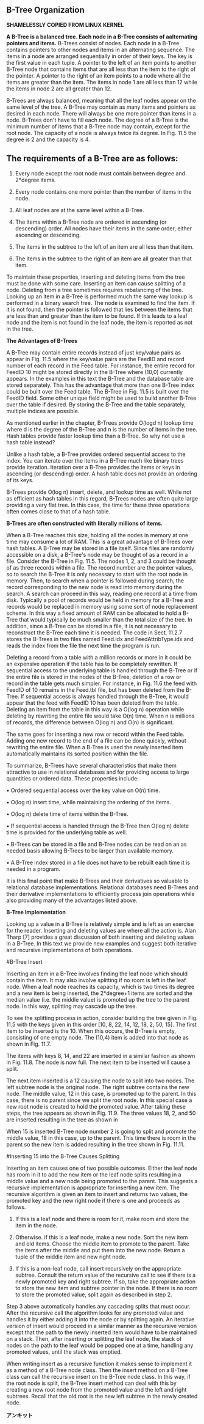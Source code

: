 
**B-Tree Organization**
----------------------

**SHAMELESSLY COPIED FROM LINUX KERNEL**

**A B-Tree is a balanced tree. Each node in a B-Tree consists of aalternating pointers and items.**
B-Trees consist of nodes. Each node in a B-Tree contains pointers to other nodes and items in an alternating sequence.
The items in a node are arranged sequentially in order of their keys. The key is the first value in each tuple.
A pointer to the left of an item points to another B-Tree node that contains items that are all less than the item to the right of the pointer.
A pointer to the right of an item points to a node where all the items are greater than the item.
The items in node 1 are all less than 12 while the items in node 2 are all greater than 12.

B-Trees are always balanced, meaning that all the leaf nodes appear on the same level of the tree.
A B-Tree may contain as many items and pointers as desired in each node. There will always be one more pointer than items in a node.
B-Trees don't have to fill each node. The degree of a B-Tree is the minimum number of items that a B-Tree node may contain, except for the root node.
The capacity of a node is always twice its degree. In Fig. 11.5 the degree is 2 and the capacity is 4.

**The requirements of a B-Tree are as follows:**
------------------------------------------------

1. Every node except the root node must contain between degree and 2\*degree items.

2. Every node contains one more pointer than the number of items in the node.

3. All leaf nodes are at the same level within a B-Tree.

4. The items within a B-Tree node are ordered in ascending (or descending) order.
   All nodes have their items in the same order, either ascending or descending.

5. The items in the subtree to the left of an item are all less than that item.

6. The items in the subtree to the right of an item are all greater than that item.

To maintain these properties, inserting and deleting items from the tree must be done with some care.
Inserting an item can cause splitting of a node. Deleting from a tree sometimes requires rebalancing of the tree.
Looking up an item in a B-Tree is performed much the same way lookup is performed in a binary search tree. The node is examined to find the item.
If it is not found, then the pointer is followed that lies between the items that are less than and greater than the item to be found.
If this leads to a leaf node and the item is not found in the leaf node, the item is reported as not in the tree.

**The Advantages of B-Trees**

A B-Tree may contain entire records instead of just key/value pairs as appear in Fig.
11.5 where the key/value pairs are the FeedID and record number of each record in the Feed table.
For instance, the entire record for FeedID 10 might be stored directly in the B-Tree where (10,0) currently appears.
In the examples in this text the B-Tree and the database table are stored separately.
This has the advantage that more than one B-Tree index could be built over the Feed table.
The B-Tree in Fig. 11.5 is built over the FeedID field.
Some other unique field might be used to build another B-Tree over the table if desired.
By storing the B-Tree and the table separately, multiple indices are possible.

As mentioned earlier in the chapter, B-Trees provide O(logd n) lookup time where d is the degree of the B-Tree and n is the number of items in the tree.
Hash tables provide faster lookup time than a B-Tree. So why not use a hash table instead?

Unlike a hash table, a B-Tree provides ordered sequential access to the index.
You can iterate over the items in a B-Tree much like binary trees provide iteration.
Iteration over a B-Tree provides the items or keys in ascending (or descending) order.
A hash table does not provide an ordering of its keys.

B-Trees provide O(log n) insert, delete, and lookup time as well.
While not as efficient as hash tables in this regard, B-Trees nodes are often quite large providing a very flat tree.
In this case, the time for these three operations often comes close to that of a hash table.

**B-Trees are often constructed with literally millions of items.**

When a B-Tree reaches this size, holding all the nodes in memory at one time may consume a lot of RAM.
This is a great advantage of B-Trees over hash tables. A B-Tree may be stored in a file itself.
Since files are randomly accessible on a disk, a B-Tree's node may be thought of as a record in a file.
Consider the B-Tree in Fig. 11.5. The nodes 1, 2, and 3 could be thought of as three records within a file.
The record number are the pointer values, so to search the B-Tree it is only necessary to start with the root node in memory.
Then, to search when a pointer is followed during search, the record corresponding to the new node is read into memory during the search.
A search can proceed in this way, reading one record at a time from disk.
Typically a pool of records would be held in memory for a B-Tree and records would be replaced in memory using some sort of node replacement scheme.
In this way a fixed amount of RAM can be allocated to hold a B-Tree that would typically be much smaller than the total size of the tree.
In addition, since a B-Tree can be stored in a file, it is not necessary to reconstruct the B-Tree each time it is needed.
The code in Sect. 11.2.7 stores the B-Trees in two files named Feed.idx and FeedAttribType.idx and reads the index
from the file the next time the program is run.

Deleting a record from a table with a million records or more in it could be an expensive operation if the table has to be completely rewritten.
If sequential access to the underlying table is handled through the B-Tree or if the entire file is stored in the nodes of the B-Tree, deletion
of a row or record in the table gets much simpler.
For instance, in Fig. 11.6 the feed with FeedID of 10 remains in the Feed.tbl file, but has been deleted from the B-Tree.
If sequential access is always handled through the B-Tree, it would appear that the feed with FeedID 10 has been deleted from the table.
Deleting an item from the table in this way is a O(log n) operation while deleting by rewriting the entire file would take O(n) time.
When n is millions of records, the difference between O(log n) and O(n) is significant.

The same goes for inserting a new row or record within the Feed table.
Adding one new record to the end of a file can be done quickly, without rewriting the entire file.
When a B-Tree is used the newly inserted item automatically maintains its sorted position within the file.

To summarize, B-Trees have several characteristics that make them attractive to use in relational databases and
for providing access to large quantities or ordered data. These properties include:

• Ordered sequential access over the key value on O(n) time.

• O(log n) insert time, while maintaining the ordering of the items.

• O(log n) delete time of items within the B-Tree.

• If sequential access is handled through the B-Tree then O(log n) delete time is provided for the underlying table as well.

• B-Trees can be stored in a file and B-Tree nodes can be read on an as needed basis allowing B-Trees to be larger than available memory.

• A B-Tree index stored in a file does not have to be rebuilt each time it is needed in a program.

It is this final point that make B-Trees and their derivatives so valuable to relational database implementations.
Relational databases need B-Trees and their derivative implementations to efficiently process join operations while
also providing many of the advantages listed above.

**B-Tree Implementation**

Looking up a value in a B-Tree is relatively simple and is left as an exercise for the reader.
Inserting and deleting values are where all the action is. Alan Tharp [7] provides a great discussion of both inserting and deleting values in a B-Tree.
In this text we provide new examples and suggest both iterative and recursive implementations of both operations.

#B-Tree Insert

Inserting an item in a B-Tree involves finding the leaf node which should contain the item.
It may also involve splitting if no room is left in the leaf node.
When a leaf node reaches its capacity, which is two times its degree and a new item is being inserted,
the 2\*degree+1 items are sorted and the median value (i.e. the middle value) is promoted up the tree to the parent node.
In this way, splitting may cascade up the tree.

To see the splitting process in action, consider building the tree given in Fig. 11.5 with the keys given in this order
[10, 8, 22, 14, 12, 18, 2, 50, 15].
The first item to be inserted is the 10. When this occurs, the B-Tree is empty, consisting of one empty node.
The (10,4) item is added into that node as shown in Fig. 11.7.

The items with keys 8, 14, and 22 are inserted in a similar fashion as shown in Fig. 11.8.
The node is now full. The next item to be inserted will cause a split.

The next item inserted is a 12 causing the node to split into two nodes. The left subtree node is the original node.
The right subtree contains the new node. The middle value, 12 in this case, is promoted up to the parent.
In this case, there is no parent since we split the root node. In this special case a new root node is created to hold the promoted value.
After taking these steps, the tree appears as shown in Fig. 11.9. The three values 18, 2, and 50 are inserted resulting in the tree as shown in


When 15 is inserted B-Tree node number 2 is going to split and promote the middle value, 18 in this case, up to the parent.
This time there is room in the parent so the new item is added resulting in the tree shown in Fig. 11.11.

#Inserting 15 into the B-Tree Causes Splitting

Inserting an item causes one of two possible outcomes.
Either the leaf node has room in it to add the new item or the leaf node splits resulting in a middle value and a new node being promoted to the parent.
This suggests a recursive implementation is appropriate for inserting a new item.
The recursive algorithm is given an item to insert and returns two values, the promoted key and
the new right node if there is one and proceeds as follows.

1. If this is a leaf node and there is room for it, make room and store the item in the node.

2. Otherwise. if this is a leaf node, make a new node. Sort the new item and old items. Choose the middle item to promote to the parent.
  Take the items after the middle and put them into the new node. Return a tuple of the middle item and new right node.

3. If this is a non-leaf node, call insert recursively on the appropriate subtree.
   Consult the return value of the recursive call to see if there is a newly promoted key and right subtree.
   If so, take the appropriate action to store the new item and subtree pointer in the node.
   If there is no room to store the promoted value, split again as described in step 2.

Step 3 above automatically handles any cascading splits that must occur.
After the recursive call the algorithm looks for any promoted value and handles it by either adding it into the node or by splitting again.
An iterative version of insert would proceed in a similar manner as the recursive version except that the path to the newly inserted
item would have to be maintained on a stack.
Then, after inserting or splitting the leaf node, the stack of nodes on the path to the leaf would be popped one at a time, handling any promoted values, until the stack was emptied.

When writing insert as a recursive function it makes sense to implement it as a method of a B-Tree node class.
Then the insert method on a B-Tree class can call the recursive insert on the B-Tree node class.
In this way, if the root node is split, the B-Tree insert method can deal with this by creating a
new root node from the promoted value and the left and right subtrees.
Recall that the old root is the new left subtree in the newly created node.

**アンキット**
